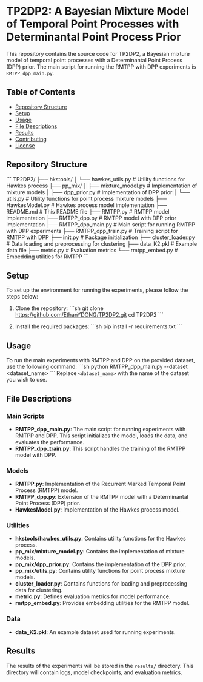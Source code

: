 # TP2DP2: A Bayesian Mixture Model of Temporal Point Processes with Determinantal Point Process Prior

This repository contains the source code for TP2DP2, a Bayesian mixture model of temporal point processes with a Determinantal Point Process (DPP) prior. The main script for running the RMTPP with DPP experiments is `RMTPP_dpp_main.py`.

## Table of Contents

- [Repository Structure](#repository-structure)
- [Setup](#setup)
- [Usage](#usage)
- [File Descriptions](#file-descriptions)
- [Results](#results)
- [Contributing](#contributing)
- [License](#license)

## Repository Structure

\```
TP2DP2/
├── hkstools/
│   └── hawkes_utils.py       # Utility functions for Hawkes process
├── pp_mix/
│   ├── mixture_model.py      # Implementation of mixture models
│   ├── dpp_prior.py          # Implementation of DPP prior
│   └── utils.py              # Utility functions for point process mixture models
├── HawkesModel.py            # Hawkes process model implementation
├── README.md                 # This README file
├── RMTPP.py                  # RMTPP model implementation
├── RMTPP_dpp.py              # RMTPP model with DPP prior implementation
├── RMTPP_dpp_main.py         # Main script for running RMTPP with DPP experiments
├── RMTPP_dpp_train.py        # Training script for RMTPP with DPP
├── __init__.py               # Package initialization
├── cluster_loader.py         # Data loading and preprocessing for clustering
├── data_K2.pkl               # Example data file
├── metric.py                 # Evaluation metrics
└── rmtpp_embed.py            # Embedding utilities for RMTPP
\```

## Setup

To set up the environment for running the experiments, please follow the steps below:

1. Clone the repository:
    \```sh
    git clone https://github.com/EthanYDONG/TP2DP2.git
    cd TP2DP2
    \```

2. Install the required packages:
    \```sh
    pip install -r requirements.txt
    \```

## Usage

To run the main experiments with RMTPP and DPP on the provided dataset, use the following command:
\```sh
python RMTPP_dpp_main.py --dataset <dataset_name>
\```
Replace `<dataset_name>` with the name of the dataset you wish to use.

## File Descriptions

### Main Scripts

- **RMTPP_dpp_main.py**: The main script for running experiments with RMTPP and DPP. This script initializes the model, loads the data, and evaluates the performance.
- **RMTPP_dpp_train.py**: This script handles the training of the RMTPP model with DPP.

### Models

- **RMTPP.py**: Implementation of the Recurrent Marked Temporal Point Process (RMTPP) model.
- **RMTPP_dpp.py**: Extension of the RMTPP model with a Determinantal Point Process (DPP) prior.
- **HawkesModel.py**: Implementation of the Hawkes process model.

### Utilities

- **hkstools/hawkes_utils.py**: Contains utility functions for the Hawkes process.
- **pp_mix/mixture_model.py**: Contains the implementation of mixture models.
- **pp_mix/dpp_prior.py**: Contains the implementation of the DPP prior.
- **pp_mix/utils.py**: Contains utility functions for point process mixture models.
- **cluster_loader.py**: Contains functions for loading and preprocessing data for clustering.
- **metric.py**: Defines evaluation metrics for model performance.
- **rmtpp_embed.py**: Provides embedding utilities for the RMTPP model.

### Data

- **data_K2.pkl**: An example dataset used for running experiments.

## Results

The results of the experiments will be stored in the `results/` directory. This directory will contain logs, model checkpoints, and evaluation metrics.
